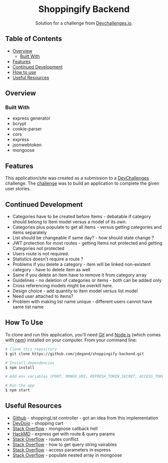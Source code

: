 <h1 align="center">Shoppingify Backend</h1>

<div align="center">
   Solution for a challenge from  <a href="https://web.archive.org/web/20231130033807/https://legacy.devchallenges.io/challenges/mGd5VpbO4JnzU6I9l96x" target="_blank">Devchallenges.io</a>.
</div>

## Table of Contents

- [Overview](#overview)
  - [Built With](#built-with)
- [Features](#features)
- [Continued Development](#continued-development)
- [How to use](#how-to-use)
- [Useful Resources](#useful-resources)

## Overview

### Built With

- express generator
- bcrypt
- cookie-parser
- cors
- express
- jsonwebtoken
- mongoose

## Features

This application/site was created as a submission to a [DevChallenges](https://devchallenges.io/challenges) challenge. The [challenge](https://web.archive.org/web/20231130033807/https://legacy.devchallenges.io/challenges/mGd5VpbO4JnzU6I9l96x) was to build an application to complete the given user stories.

## Continued Development

- Categories have to be created before Items - debatable if category should belong to Item model versus a model of its own.
- Categories plus populate to get all items - versus getting categories and items separately
- List should be changeable if same day? - how should state change ?
- JWT protection for most routes - getting Items not protected and getting Categories not protected
- Users route is not required.
- Statistics doesn't require a route ?
- Problems if you delete a category - item will be linked non-existent category - have to delete item as well
- Same if you delete an item have to remove it from category array
- Guidelines - no deletion of categories or items - both can be added only
- Cross referencing models might be overkill here.
- Design choice -  add quantity to item model versus list model
- Need user attached to items?
- Problem with making list name unique - different users cannot have same list name

## How To Use

To clone and run this application, you'll need [Git](https://git-scm.com) and [Node.js](https://nodejs.org/en/download/) (which comes with [npm](http://npmjs.com)) installed on your computer. From your command line:

```bash
# Clone this repository
$ git clone https://github.com/jdegand/shoppingify-backend.git

# Install dependencies
$ npm install

# Add env variables (PORT, MONGO_URI, REFRESH_TOKEN_SECRET, ACCESS_TOKEN_SECRET) and connect to mongo

# Run the app
$ npm start
```

## Useful Resources

- [Github](https://github.com/aydink88/shoppingify-backend/blob/main/controllers/shoppingList.js) - shoppingList controller - got an idea from this implementation
- [DevDojo](https://devdojo.com/suniljoshi19/building-a-shopping-cart-in-nodejs) - shopping cart
- [Stack Overflow](https://stackoverflow.com/questions/63753664/mongoose-callback-hell-to-promise) - mongoose callback hell
- [HackMD](https://hackmd.io/@abernier/rJPKjpjhS?type=view) - express get with route & query params
- [Stack Overflow](https://stackoverflow.com/questions/50626301/get-routes-nodejs-how-it-will-react-if-2-routes-are-the-same) - routes conflict
- [Stack Overflow](https://stackoverflow.com/questions/6912584/how-to-get-get-query-string-variables-in-express-js-on-node-js) - how to get query string vairables
- [Stack Overflow](https://stackoverflow.com/questions/17007997/how-to-access-the-get-parameters-after-in-express) - access parameters in express
- [Stack Overflow](https://stackoverflow.com/questions/19222520/populate-nested-array-in-mongoose) - populate nested array in mongoose
